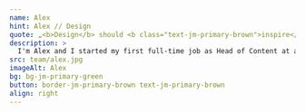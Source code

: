 ```yaml
---
name: Alex
hint: Alex // Design
quote: „<b>Design</b> should <b class="text-jm-primary-brown">inspire</b>, in Form und Function. That is always my <b class="text-jm-primary-brown">Aspiration</b> and my <b>Motivation</b>“
description: >
  I'm Alex and I started my first full-time job as Head of Content at a start-up in the education sector during my studies. In addition to a lot of practical experience, I was able to learn two things in particular: it is incredibly rewarding to create something new, and good solutions require not only creativity, but also methodology, determination and commitment. Through courses and studies, I specialised in UI/UX design and have now been active in this field for 5 years. At JOTT.MEDIA I use my experience and knowledge to develop user-friendly and innovative designs.
src: team/alex.jpg
imageAlt: Alex
bg: bg-jm-primary-green
button: border-jm-primary-brown text-jm-primary-brown
align: right
---
```

